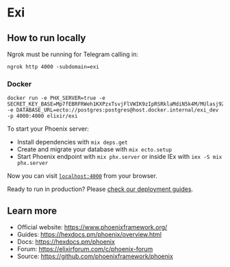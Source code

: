 # Exi

## How to run locally

Ngrok must be running for Telegram calling in:

    ngrok http 4000 -subdomain=exi

### Docker

    docker run -e PHX_SERVER=true -e SECRET_KEY_BASE=Mp7fEBRFRWeh1KXPzxTsvjFlVWIK9zIpRSRklaMdiN5k4M/MUlasj9ZrSo9BmEYG -e DATABASE_URL=ecto://postgres:postgres@host.docker.internal/exi_dev -p 4000:4000 elixir/exi

To start your Phoenix server:

  * Install dependencies with `mix deps.get`
  * Create and migrate your database with `mix ecto.setup`
  * Start Phoenix endpoint with `mix phx.server` or inside IEx with `iex -S mix phx.server`

Now you can visit [`localhost:4000`](http://localhost:4000) from your browser.

Ready to run in production? Please [check our deployment guides](https://hexdocs.pm/phoenix/deployment.html).

## Learn more

  * Official website: https://www.phoenixframework.org/
  * Guides: https://hexdocs.pm/phoenix/overview.html
  * Docs: https://hexdocs.pm/phoenix
  * Forum: https://elixirforum.com/c/phoenix-forum
  * Source: https://github.com/phoenixframework/phoenix
